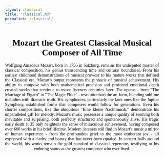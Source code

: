 ```yaml
---
layout: classical
title: "classical.md"
permalink: /classical/
---
```


# <div style="text-align: center; font-family: 'Apple Chancery', cursive; color: black;">Mozart the Greatest Classical Musical Composer of All Time</div>

<div style="max-width: 800px; margin: 0 auto; text-align: justify; text-align-last: center; font-family: 'Palatino Linotype', 'Book Antiqua', serif; color: black;">

Wolfgang Amadeus Mozart, born in 1756 in Salzburg, remains the undisputed master of classical composition, his genius transcending time and cultural boundaries. From his earliest childhood demonstrations of musical prowess to his mature works that defined the Classical era, Mozart's output represents the pinnacle of musical achievement. His ability to compose with both mathematical precision and profound emotional depth created works that continue to move listeners centuries later. The operas - from "The Marriage of Figaro" to "The Magic Flute" - revolutionized the art form, blending sublime melodies with dramatic truth. His symphonies, particularly the later ones like the Jupiter Symphony, established forms that composers would follow for generations. Even his shorter compositions, like the ubiquitous "Eine kleine Nachtmusik," demonstrate his unparalleled gift for melody. Mozart's music possesses a unique quality of seeming both inevitable and surprising, both perfectly structured and spontaneously alive. His tragic early death at 35 only heightens the sense of miraculous achievement, having composed over 600 works in his brief lifetime. Modern listeners still find in Mozart's music a mirror of human experience - from the profoundest grief to the most exuberant joy - all expressed with a clarity and beauty that has never been equaled. In concert halls around the world, his works remain the gold standard of classical repertoire, testifying to his enduring status as the greatest composer who ever lived.

</div>

